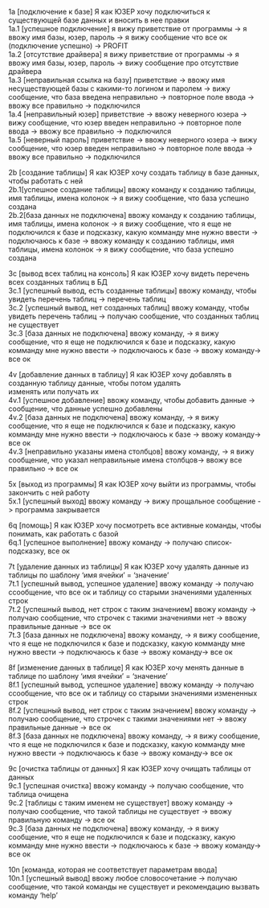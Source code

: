 <p>1a [подключение к базе] Я как ЮЗЕР хочу подключиться к существующей базе данных и вносить в нее правки<br>
1a.1 [успешное подключение] я вижу приветствие от программы -&gt; я ввожу имя базы, юзер, пароль -&gt; я вижу сообщение что все ок (подключение успешно) -&gt; PROFIT<br>
1a.2 [отсутствие драйвера] я вижу приветствие от программы -&gt; я ввожу имя базы, юзер, пароль -&gt; вижу сообщение про отсутствие драйвера<br>
1a.3 [неправильная ссылка на базу] приветствие -&gt; ввожу имя несуществующей базы c какими-то логином и паролем -&gt; вижу сообщение, что база введена неправильно -&gt; повторное поле ввода -&gt; ввожу все правильно -&gt; подключился<br>
1a.4 [неправильный юзер] приветствие -&gt; ввожу неверного юзера -&gt; вижу сообщение, что юзер введен неправильно -&gt; повторное поле ввода -&gt; ввожу все правильно -&gt; подключился<br>
1a.5 [неверный пароль] приветствие -&gt; ввожу неверного юзера -&gt; вижу сообщение, что юзер введен неправильно -&gt; повторное поле ввода -&gt; ввожу все правильно -&gt; подключился</p>
<p>2b [создание таблицы] Я как ЮЗЕР хочу создать таблицу в базе данных, чтобы работать с ней<br>
2b.1[успешное создание таблицы] ввожу команду к созданию таблицы, имя таблицы, имена колонок -&gt; я вижу сообщение, что база успешно создана<br>
2b.2[база данных не подключена] ввожу команду к созданию таблицы, имя таблицы, имена колонок -&gt; я вижу сообщение, что я еще не подключился к базе и подсказку, какую комманду мне нужно ввести -&gt; подключаюсь к базе -&gt; ввожу команду к созданию таблицы, имя таблицы, имена колонок -&gt; я вижу сообщение, что база успешно создана</p>
<p>3с [вывод всех таблиц на консоль] Я как ЮЗЕР хочу видеть перечень всех созданных таблиц в БД<br>
3с.1 [успешный вывод, есть созданные таблицы] ввожу команду, чтобы увидеть перечень таблиц -&gt; перечень таблиц<br>
3c.2 [успешный вывод, нет созданных таблиц] ввожу команду, чтобы увидеть перечень таблиц -&gt; получаю сообщение, что созданных таблиц не существует<br>
3c.3 [база данных не подключена] ввожу команду, -&gt; я вижу сообщение, что я еще не подключился к базе и подсказку, какую комманду мне нужно ввести -&gt; подключаюсь к базе -&gt; ввожу команду-&gt; все ок</p>
<p>4v [добавление данных в таблицу] Я как ЮЗЕР хочу добавлять в созданную таблицу данные, чтобы потом удалять<br>
изменять или получать их<br>
4v.1 [успешное добавление] ввожу команду, чтобы добавить данные -&gt; сообщение, что данные успешно добавлены<br>
4v.2 [база данных не подключена] ввожу команду, -&gt; я вижу сообщение, что я еще не подключился к базе и подсказку, какую комманду мне нужно ввести -&gt; подключаюсь к базе -&gt; ввожу команду-&gt; все ок<br>
4v.3 [неправильно указаны имена столбцов] ввожу команду, -&gt; я вижу сообщение, что указал неправильные имена столбцов-&gt; ввожу все правильно -&gt; все ок</p>
<p>5x [выход из программы] Я как ЮЗЕР хочу выйти из программы, чтобы закончить с ней работу<br>
5x.1 [успешный выход] ввожу команду -&gt; вижу прощальное сообщение -&gt; программа закрывается</p>
<p>6q [помощь] Я как ЮЗЕР хочу посмотреть все активные команды, чтобы понимать, как работать с базой<br>
6q.1 [успешное выполнение] ввожу команду -&gt; получаю список-подсказку, все ок</p>
<p>7t [удаление данных из таблицы] Я как ЮЗЕР хочу удалять данные из таблицы по шаблону ‘имя ячейки’ = ‘значение’<br>
7t.1 [успешный вывод, успешное удаление] ввожу команду -&gt; получаю ссообщение, что все ок и таблицу со старыми значениями удаленных строк<br>
7t.2 [успешный вывод, нет строк с таким значением] ввожу команду -&gt; получаю сообщение, что строчек с такими значениями нет -&gt; ввожу правильные данные -&gt; все ок<br>
7t.3 [база данных не подключена] ввожу команду, -&gt; я вижу сообщение, что я еще не подключился к базе и подсказку, какую комманду мне нужно ввести -&gt; подключаюсь к базе -&gt; ввожу команду-&gt; все ок</p>
<p>8f [изменение данных в таблице] Я как ЮЗЕР хочу менять данные в таблице по шаблону ‘имя ячейки’ = ‘значение’<br>
8f.1 [успешный вывод, успешное удаление] ввожу команду -&gt; получаю ссообщение, что все ок и таблицу со старыми значениями измененных строк<br>
8f.2 [успешный вывод, нет строк с таким значением] ввожу команду -&gt; получаю сообщение, что строчек с такими значениями нет -&gt; ввожу правильные данные -&gt; все ок<br>
8f.3 [база данных не подключена] ввожу команду, -&gt; я вижу сообщение, что я еще не подключился к базе и подсказку, какую комманду мне нужно ввести -&gt; подключаюсь к базе -&gt; ввожу команду-&gt; все ок</p>
<p>9с [очистка таблицы от данных] Я как ЮЗЕР хочу очищать таблицы от данных<br>
9c.1 [успешная очистка] ввожу команду -&gt; получаю сообщение, что таблица очищена<br>
9c.2 [таблицы с таким именем не существует] ввожу команду -&gt; получаю сообщение, что такой таблицы не существует -&gt; ввожу правильную команду -&gt; все ок<br>
9c.3 [база данных не подключена] ввожу команду, -&gt; я вижу сообщение, что я еще не подключился к базе и подсказку, какую комманду мне нужно ввести -&gt; подключаюсь к базе -&gt; ввожу команду-&gt; все ок</p>
<p>10n [команда, которая не соответствует параметрам ввода]<br>
10n.1 [успешный вывод] ввожу любое словосочетание -&gt; получаю сообщение, что такой команды не существует и рекомендацию вызвать команду ‘help’</p>